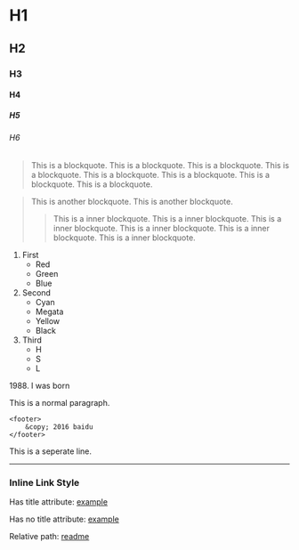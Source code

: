 # H1 #
## H2 ##
### H3 ###
#### H4 ####
##### H5 #####
###### H6 ######

> This is a blockquote. This is a blockquote. This is a blockquote. This is a blockquote. This is a blockquote. This is a blockquote. This is a blockquote. This is a blockquote.

> This is another blockquote. This is another blockquote.
>> This is a inner blockquote. This is a inner blockquote. This is a inner blockquote. This is a inner blockquote. This is a inner blockquote. This is a inner blockquote.

1. First
	* Red
	* Green
	* Blue
2. Second
	* Cyan
	* Megata
	* Yellow
	* Black
3. Third
	* H
	* S
	* L

1988\. I was born

This is a normal paragraph.

	<footer>
		&copy; 2016 baidu
	</footer>

This is a seperate line.
* * *

### Inline Link Style
Has title attribute: [example](http://example.com "title")

Has no title attribute: [example](http://example.com)

Relative path: [readme](/readme.md)
